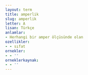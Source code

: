 ```yaml
---
layout: term
title: amperlik
slug: amperlik
letter: A
lisan: Türkçe
anlamlar:
- Herhangi bir amper ölçüsünde olan
ozellikler:
- - sıfat
ornekler:
- - ''
orneklerkaynak:
- - ''
---
```

